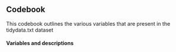 ## Codebook

This codebook outlines the various variables that are present in the tidydata.txt dataset

#### Variables and descriptions

